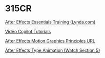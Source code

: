 # 315CR

[After Effects Essentials Training (Lynda.com)](https://www.lynda.com/After-Effects-tutorials/After-Effects-CC-Essential-Training/122431-2.html)
  
[Video Copilot Tutorials](http://www.videocopilot.net/tutorials/)
  
[After Effects Motion Graphics Principles URL](https://www.lynda.com/After-Effects-tutorials/After-Effects-CC-Essential-Training/122431-2.html)
  
[After Effects Type Animation (Watch Section 5)](https://www.lynda.com/After-Effects-CS5-tutorials/creating-motion-graphics/74684-2.html)
